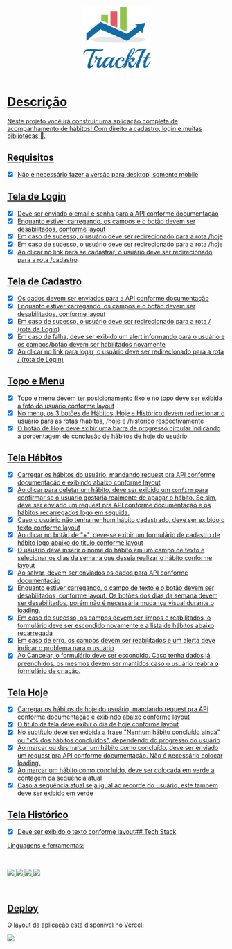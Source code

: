 <p align="center">
 <a href="https://track-it-ten-eta.vercel.app/" target="_blank"> <img src="src/assets/biglogo.png" height = "160" width = "160" alt="" />
</p>

# Descrição

Neste projeto você irá construir uma aplicação completa de acompanhamento de hábitos! Com direito a cadastro, login e muitas bibliotecas 🙂.

## Requisitos

- [x] Não é necessário fazer a versão para desktop, somente mobile

## Tela de Login

- [x] Deve ser enviado o email e senha para a API conforme documentação <br>
- [x] Enquanto estiver carregando, os campos e o botão devem ser desabilitados, conforme layout <br>
- [x] Em caso de sucesso, o usuário deve ser redirecionado para a rota /hoje <br>
- [x] Em caso de sucesso, o usuário deve ser redirecionado para a rota /hoje <br>
- [x] Ao clicar no link para se cadastrar, o usuário deve ser redirecionado para a rota /cadastro <br>

## Tela de Cadastro

- [x] Os dados devem ser enviados para a API conforme documentação <br>
- [x] Enquanto estiver carregando, os campos e o botão devem ser desabilitados, conforme layout <br>
- [x] Em caso de sucesso, o usuário deve ser redirecionado para a rota / (rota de Login) <br>
- [x] Em caso de falha, deve ser exibido um alert informando para o usuário e os campos/botão devem ser habilitados novamente <br>
- [x] Ao clicar no link para logar, o usuário deve ser redirecionado para a rota / (rota de Login) <br>

## Topo e Menu

- [x] Topo e menu devem ter posicionamento fixo e no topo deve ser exibida a foto do usuário conforme layout <br>
- [x] No menu, os 3 botões de Hábitos, Hoje e Histórico devem redirecionar o usuário para as rotas /habitos, /hoje e /historico respectivamente <br>
- [x] O botão de Hoje deve exibir uma barra de progresso circular indicando a porcentagem de conclusão de hábitos de hoje do usuário <br>

## Tela Hábitos

- [x] Carregar os hábitos do usuário, mandando request pra API conforme documentação e exibindo abaixo conforme layout
- [x] Ao clicar para deletar um hábito, deve ser exibido um `confirm` para confirmar se o usuário gostaria realmente de apagar o hábito. Se sim, deve ser enviado um request pra API conforme documentação e os hábitos recarregados logo em seguida.
- [x] Caso o usuário não tenha nenhum hábito cadastrado, deve ser exibido o texto conforme layout
- [x] Ao clicar no botão de "+", deve-se exibir um formulário de cadastro de hábito logo abaixo do título conforme layout
- [x] O usuário deve inserir o nome do hábito em um campo de texto e selecionar os dias da semana que deseja realizar o hábito conforme layout
- [x] Ao salvar, devem ser enviados os dados para API conforme documentação
- [x] Enquanto estiver carregando, o campo de texto e o botão devem ser desabilitados, conforme layout. Os botões dos dias da semana devem ser desabilitados, porém não é necessária mudança visual durante o loading.
- [x] Em caso de sucesso, os campos devem ser limpos e reabilitados, o formulário deve ser escondido novamente e a lista de hábitos abaixo recarregada
- [x] Em caso de erro, os campos devem ser reabilitados e um alerta deve indicar o problema para o usuário
- [x] Ao Cancelar, o formulário deve ser escondido. Caso tenha dados já preenchidos, os mesmos devem ser mantidos caso o usuário reabra o formulário de criação.

## Tela Hoje

- [x] Carregar os hábitos de hoje do usuário, mandando request pra API conforme documentação e exibindo abaixo conforme layout
- [x] O título da tela deve exibir o dia de hoje conforme layout
- [x] No subtítulo deve ser exibida a frase "Nenhum hábito concluído ainda" ou "x% dos hábitos concluídos", dependendo do progresso do usuário
- [x] Ao marcar ou desmarcar um hábito como concluído, deve ser enviado um request pra API conforme documentação. Não é necessário colocar loading.
- [x] Ao marcar um hábito como concluído, deve ser colocada em verde a contagem da sequência atual
- [x] Caso a sequência atual seja igual ao recorde do usuário, este também deve ser exibido em verde

## Tela Histórico

- [x] Deve ser exibido o texto conforme layout## Tech Stack

Linguagens e ferramentas:

<br>

<p align-text="center">
<img src ="https://img.shields.io/badge/HTML5-E34F26?style=for-the-badge&logo=html5&logoColor=white"/>
<img src="https://img.shields.io/badge/css3%20-%231572B6.svg?&style=for-the-badge&logo=css3&logoColor=white"/>
<img src="https://img.shields.io/badge/javascript%20-%23323330.svg?&style=for-the-badge&logo=javascript&logoColor=%23F7DF1E"/>
<img src="https://img.shields.io/badge/React-20232A?style=for-the-badge&logo=react&logoColor=61DAFB"/>
<p>
<br>

## Deploy

O layout da aplicação está disponível no Vercel:

<a href="https://track-it-ten-eta.vercel.app/" target="_blank"> <img src="https://img.shields.io/badge/Vercel-000000?style=for-the-badge&logo=vercel&logoColor=white"> </a>

